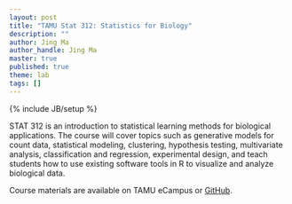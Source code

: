 ```yaml
---
layout: post
title: "TAMU Stat 312: Statistics for Biology"
description: ""
author: Jing Ma
author_handle: Jing Ma
master: true
published: true
theme: lab
tags: []
---
```

{% include JB/setup %}

STAT 312 is an introduction to statistical learning methods for biological applications. The course will cover topics such as generative models for count data, statistical modeling,  clustering, hypothesis testing, multivariate analysis, classification and regression, experimental design, and teach students how to use existing software tools in R to visualize and analyze biological data. 

Course materials are available on TAMU eCampus or [GitHub](https://github.com/drjingma/Courses/tree/master/Stat312). 
			
